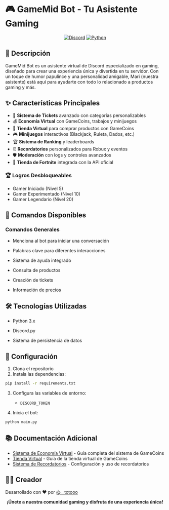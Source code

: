 # 🎮 GameMid Bot - Tu Asistente Gaming

<div align="center">

[![Discord](https://img.shields.io/badge/Discord-7289DA?style=for-the-badge&logo=discord&logoColor=white)](https://discord.com)
[![Python](https://img.shields.io/badge/Python-3776AB?style=for-the-badge&logo=python&logoColor=white)](https://www.python.org/)


</div>

## 📝 Descripción

GameMid Bot es un asistente virtual de Discord especializado en gaming, diseñado para crear una experiencia única y divertida en tu servidor. Con un toque de humor papulince y una personalidad amigable, Mari (nuestra asistente) está aquí para ayudarte con todo lo relacionado a productos gaming y más.

## ✨ Características Principales

- 🎫 **Sistema de Tickets** avanzado con categorías personalizables
- 💰 **Economía Virtual** con GameCoins, trabajos y minijuegos
- 🛒 **Tienda Virtual** para comprar productos con GameCoins
- 🎮 **Minijuegos** interactivos (Blackjack, Ruleta, Dados, etc.)
- 🏆 **Sistema de Ranking** y leaderboards
- ⏰ **Recordatorios** personalizados para Robux y eventos
- 🛡️ **Moderación** con logs y controles avanzados
- 🎁 **Tienda de Fortnite** integrada con la API oficial

### 🏆 Logros Desbloqueables
- Gamer Iniciado (Nivel 5)
- Gamer Experimentado (Nivel 10)
- Gamer Legendario (Nivel 20)

## 🚀 Comandos Disponibles

### Comandos Generales
- Menciona al bot para iniciar una conversación
- Palabras clave para diferentes interacciones
- Sistema de ayuda integrado


- Consulta de productos
- Creación de tickets
- Información de precios

## 🛠️ Tecnologías Utilizadas

- Python 3.x
- Discord.py

- Sistema de persistencia de datos

## 🔧 Configuración

1. Clona el repositorio
2. Instala las dependencias:
```bash
pip install -r requirements.txt
```
3. Configura las variables de entorno:
   - `DISCORD_TOKEN`
   

4. Inicia el bot:
```bash
python main.py
```


## 📚 Documentación Adicional

- [Sistema de Economía Virtual](ECONOMIA_VIRTUAL.md) - Guía completa del sistema de GameCoins
- [Tienda Virtual](TIENDA_VIRTUAL.md) - Guía de la tienda virtual de GameCoins
- [Sistema de Recordatorios](REMINDER_SYSTEM.md) - Configuración y uso de recordatorios

## 👨‍💻 Creador

Desarrollado con ❤️ por [@__totooo]([https://github.com/__totooo](https://github.com/Otodeodo))


<div align="center">

**¡Únete a nuestra comunidad gaming y disfruta de una experiencia única!**

